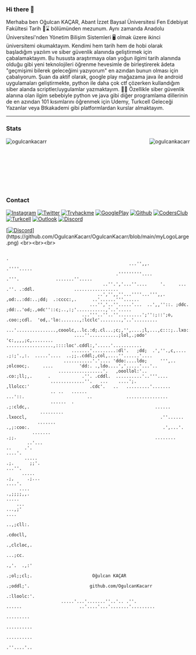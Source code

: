 ### Hi there 👋

Merhaba ben Oğulcan KAÇAR,
Abant İzzet Baysal Üniversitesi Fen Edebiyat Fakültesi Tarih 📜⌛ bölümünden mezunum. Aynı zamanda Anadolu Üniversitesi'nden Yönetim Bilişim Sistemleri 🖥️ olmak üzere ikinci üniversitemi okumaktayım. Kendimi hem tarih hem de hobi olarak başladığım yazılım ve siber güvenlik alanında geliştirmek için çabalamaktayım. Bu hususta araştırmaya olan yoğun ilgimi tarih alanında olduğu gibi yeni teknolojileri öğrenme hevesimle de birleştirerek âdeta "geçmişimi bilerek geleceğimi yazıyorum" en azından bunun olması için çabalıyorum. Şuan da aktif olarak, google play mağazama java ile android uygulamaları geliştirmekte, python ile daha çok ctf çözerken kullandığım siber alanda scriptler/uygulamlar yazmaktayım. 👨‍💻 Özellikle siber güvenlik alanına olan ilgim sebebiyle python ve java gibi diğer programlama dillerinin de en azından 101 kısımlarını öğrenmek için Udemy, Turkcell Geleceği Yazanlar veya Btkakademi gibi platformlardan kurslar almaktayım.  

---

### Stats <br>
<p><img align="left" src="https://github-readme-stats.vercel.app/api/top-langs?username=ogulcankacarr&show_icons=true&locale=en&layout=compact" alt="ogulcankacarr"/></p>
<p><img align="right" src="https://github-readme-stats.vercel.app/api?username=OgulcanKacarr&show_icons=true&theme=radical" alt="ogulcankacarr" /></p>
<br><br><br><br><br><br><br><br>


### Contact <br>
[![Instagram](https://img.shields.io/badge/Instagram-000000?style=for-the-badge&logo=Instagram&logoColor=whit)](https://www.instagram.com/ogulcan_kcr) 
[![Twitter](https://img.shields.io/badge/Twitter-000000?style=for-the-badge&logo=Twitter&logoColor=whit)](https://twitter.com/Ogulcan_Kacarr) 
[![Tryhackme](https://img.shields.io/badge/Tryhackme-000000?style=for-the-badge&logo=Tryhackme&logoColor=whit)](https://tryhackme.com/p/ogulcanKacar) 
[![GooglePlay](https://img.shields.io/badge/Googleplay-000000?style=for-the-badge&logo=Googleplay&logoColor=whit)](https://play.google.com/store/apps/dev?id=6520298174878575178)
[![Github](https://img.shields.io/badge/Github-000000?style=for-the-badge&logo=Github&logoColor=whit)](https://www.github.com/OgulcanKacarr)
[![CodersClub](https://img.shields.io/badge/CodersClub-000000?style=for-the-badge&logo=CodersClub&logoColor=whit)](https://codersclub.co/dev/OgulcanKacarr/share-card)
[![Turkcell](https://img.shields.io/badge/Turkcell-000000?style=for-the-badge&logo=Turkcell&logoColor=whit)](https://gelecegiyazanlar.turkcell.com.tr/kisi/ogulcankacarr)
[![Outlook](https://img.shields.io/badge/Mail-000000?style=for-the-badge&logo=Gmail&logoColor=whit)](mailto:oglcnkcr54_kcr@outlook.com)
[![Discord](https://img.shields.io/badge/Discord-000000?style=for-the-badge&logo=Discord&logoColor=whit)](https://discord.gg/tzxfQmut)


[[![Discord]([https://img.shields.io/badge/Discord-000000?style=for-the-badge&logo=Discord&logoColor=whit)](https://discord.gg/tzxfQmut](https://github.com/OgulcanKacarr/OgulcanKacarr/blob/main/myLogoLarge.png))](https://github.com/OgulcanKacarr/OgulcanKacarr/blob/main/myLogoLarge.png)
<br><br><br>
<p>
		
                                                                                                                                                       
                                                                                                      .                                                   
                                                   ...'',,.                                         .''''.....                                            
                                              .'''''''''....                     .'''.              .......''.....                                        
                                         ..''.','...''....     '.     ...  .''. .:ddl.               .................                                    
                                       ..','',,''...''''...''',,.    ,od:..:dd:..;dd;  .:cccc:,.      ..'......'''......                                  
                                    ...'','..''.....'...  ..',,''::. ;ddc. ;dd:..'od;.,odc''::c;..,:;'...........,'..'.....                               
                                 ...'''..''..''.........';'':;::';o, .coo:;cdl.  'od,.'lo:.......,:lcclc'........,'..'.........                           
                              ...'...............,cooolc,..lc.:d;.cl...;c;,'',....;l,...,c:::;..lxo::lod;..,;....'...............                         
                              ....''...........;lol,.;odo' 'c:,,,,;c,........ ..................,::::loc'.cddl:,'.....'...........                        
                             .......'.........:dl'.   ;dd;  .',''.,c,....   .;:;'.,:.  .....'....  ..;;..cddl;,col,....''......'....                      
                          ...........'.'.... 'ddo:....ldo;     ''',..       ;olcooc;.     ....          'dd:. .,ldo....','.....'...'..                    
                        .................'.   ,ooollol:'..                 .co:;ll;,.      .            .''. .cddl.  ..........'..'''....                 
                     .............''.   ...    ....';.                      ,llolcc:'                       .cdc'.   ..   .........'.......               
                     .. ..   ......                                           ...'::.                        ..             ................              
                     ......  .                                              .;:cldc,.                                                ......               
                 .........                                                 .lxoccl,                                                   .''......           
                .......                                                     .,;:coo:.                                                   .',...'.          
              .......                                                            .;;.                                                     ........        
            ..'...                                                          ..     .'.                                                       ....'.       
           .....                                                           .;.      ;;'.                                                       ...''.     
          .....                                                            .;,     .;...                                                        ....'.    
         ....                                                               .,;;;;,,.                                                             .....   
        ...                                                                   ...,;'                                                                ....  
                                                                            ..,;cll:.                                                                     
                                                                           .cdocll,                                                                       
                                                                           .,clcloc,.                                                                     
                                                                              ...;cc.                                                                     
                                                                           .,'.  .,:'                                                                     
                                                                           .;ol;;cl;.                       Oğulcan KAÇAR                                             
                                                                            .;oddl;'.                       github.com/OgulcanKacarr                                              
                                                                           .:lloolc:'.                                                                    
                         .....'...'.......''..'.. .''.                       ......                      ..'....'...'.......'.........                    
                                                                           .........                                                                      
                                                                           ..........                                                                     
                                                                           ..........                                                                     
                                                                           .''....'..                                                                     
  
</p>
